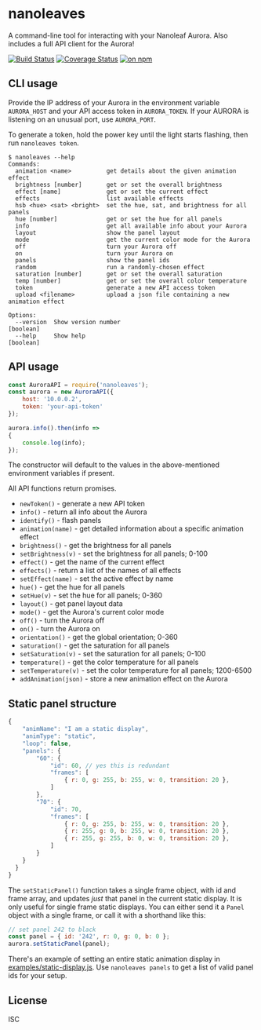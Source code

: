 # nanoleaves

A command-line tool for interacting with your Nanoleaf Aurora. Also includes a full API client for the Aurora!

[![Build Status](https://travis-ci.org/ceejbot/nanoleaves.svg?branch=master)](https://travis-ci.org/ceejbot/nanoleaves) [![Coverage Status](https://coveralls.io/repos/github/ceejbot/nanoleaves/badge.svg?branch=master)](https://coveralls.io/github/ceejbot/nanoleaves?branch=master) [![on npm](http://img.shields.io/npm/v/nanoleaves.svg?style=flat)](https://www.npmjs.org/package/nanoleaves)

## CLI usage

Provide the IP address of your Aurora in the environment variable `AURORA_HOST` and your API access token in `AURORA_TOKEN`. If your AURORA is listening on an unusual port, use `AURORA_PORT`.

To generate a token, hold the power key until the light starts flashing, then run `nanoleaves token`.

```
$ nanoleaves --help
Commands:
  animation <name>          get details about the given animation effect
  brightness [number]       get or set the overall brightness
  effect [name]             get or set the current effect
  effects                   list available effects
  hsb <hue> <sat> <bright>  set the hue, sat, and brightness for all panels
  hue [number]              get or set the hue for all panels
  info                      get all available info about your Aurora
  layout                    show the panel layout
  mode                      get the current color mode for the Aurora
  off                       turn your Aurora off
  on                        turn your Aurora on
  panels                    show the panel ids
  random                    run a randomly-chosen effect
  saturation [number]       get or set the overall saturation
  temp [number]             get or set the overall color temperature
  token                     generate a new API access token
  upload <filename>         upload a json file containing a new animation effect

Options:
  --version  Show version number                                       [boolean]
  --help     Show help                                                 [boolean]
```

## API usage

```js
const AuroraAPI = require('nanoleaves');
const aurora = new AuroraAPI({
    host: '10.0.0.2',
    token: 'your-api-token'
});

aurora.info().then(info =>
{
    console.log(info);
});
```

The constructor will default to the values in the above-mentioned environment variables if present.

All API functions return promises.

* `newToken()` - generate a new API token
* `info()` - return all info about the Aurora
* `identify()` - flash panels
* `animation(name)` - get detailed information about a specific animation effect
* `brightness()` - get the brightness for all panels
* `setBrightness(v)` - set the brightness for all panels; 0-100
* `effect()` - get the name of the current effect
* `effects()` - return a list of the names of all effects
* `setEffect(name)` - set the active effect by name
* `hue()` - get the hue for all panels
* `setHue(v)` - set the hue for all panels; 0-360
* `layout()` - get panel layout data
* `mode()` - get the Aurora's current color mode
* `off()` - turn the Aurora off
* `on()` - turn the Aurora on
* `orientation()` - get the global orientation; 0-360
* `saturation()`  - get the saturation for all panels
* `setSaturation(v)` - set the saturation for all panels; 0-100
* `temperature()` - get the color temperature for all panels
* `setTemperature(v)` - set the color temperature for all panels; 1200-6500
* `addAnimation(json)` - store a new animation effect on the Aurora

## Static panel structure

```js
{
    "animName": "I am a static display",
    "animType": "static",
    "loop": false,
    "panels": {
        "60": {
            "id": 60, // yes this is redundant
            "frames": [
                { r: 0, g: 255, b: 255, w: 0, transition: 20 },
            ]
        },
        "70": {
            "id": 70,
            "frames": [
                { r: 0, g: 255, b: 255, w: 0, transition: 20 },
                { r: 255, g: 0, b: 255, w: 0, transition: 20 },
                { r: 255, g: 255, b: 0, w: 0, transition: 20 },
            ]
        }
    }
  }
}
```

The `setStaticPanel()` function takes a single frame object, with id and frame array, and updates *just* that panel in the current static display. It is only useful for single frame static displays. You can either send it a `Panel` object with a single frame, or call it with a shorthand like this:

```js
// set panel 242 to black
const panel = { id: '242', r: 0, g: 0, b: 0 };
aurora.setStaticPanel(panel);
```

There's an example of setting an entire static animation display in [examples/static-display.js](examples/static-display.js). Use `nanoleaves panels` to get a list of valid panel ids for your setup.

## License

ISC
